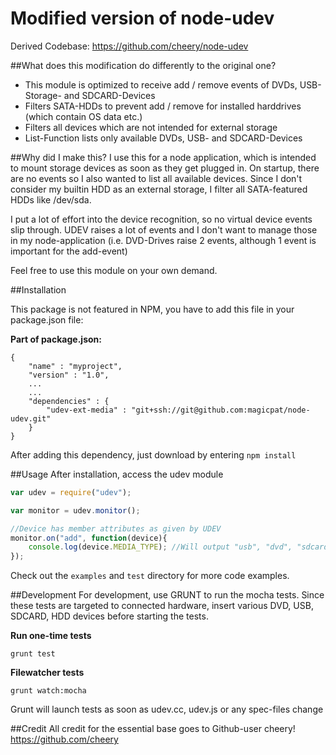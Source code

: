 # Modified version of node-udev

Derived Codebase: https://github.com/cheery/node-udev

##What does this modification do differently to the original one?
- This module is optimized to receive add / remove events of DVDs, USB-Storage- and SDCARD-Devices
- Filters SATA-HDDs to prevent add / remove for installed harddrives (which contain OS data etc.)
- Filters all devices which are not intended for external storage
- List-Function lists only available DVDs, USB- and SDCARD-Devices 

##Why did I make this?
I use this for a node application, which is intended to mount storage devices as
soon as they get plugged in. On startup, there are no events so I also wanted to list all
available devices. Since I don't consider my builtin HDD as an external storage,
I filter all SATA-featured HDDs like /dev/sda.

I put a lot of effort into the device recognition, so no virtual device events slip through.
UDEV raises a lot of events and I don't want to manage those in my node-application (i.e. 
DVD-Drives raise 2 events, although 1 event is important for the add-event)

Feel free to use this module on your own demand.

##Installation

This package is not featured in NPM, you have to add this file in your package.json
file:

**Part of package.json:**
```
{
    "name" : "myproject",
    "version" : "1.0",
    ...
    ...
    "dependencies" : {
        "udev-ext-media" : "git+ssh://git@github.com:magicpat/node-udev.git"
    }
}
```

After adding this dependency, just download by entering `npm install`

##Usage
After installation, access the udev module
```javascript
var udev = require("udev");

var monitor = udev.monitor();

//Device has member attributes as given by UDEV
monitor.on("add", function(device){
    console.log(device.MEDIA_TYPE); //Will output "usb", "dvd", "sdcard", else "unknown"  
});
```

Check out the `examples` and `test` directory for more code examples.

##Development
For development, use GRUNT to run the mocha tests.
Since these tests are targeted to connected hardware, insert various DVD,
USB, SDCARD, HDD devices before starting the tests.

**Run one-time tests**
```
grunt test
```

**Filewatcher tests**
```
grunt watch:mocha
```
Grunt will launch tests as soon as udev.cc, udev.js or any spec-files change

##Credit
All credit for the essential base goes to Github-user cheery!
https://github.com/cheery
